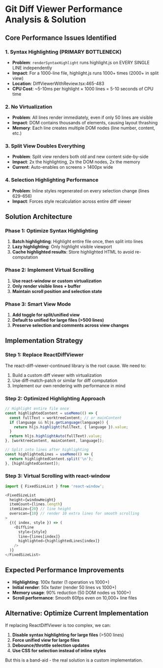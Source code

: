 # Git Diff Viewer Performance Analysis & Solution

## Core Performance Issues Identified

### 1. Syntax Highlighting (PRIMARY BOTTLENECK)
- **Problem**: `renderSyntaxHighlight` runs highlight.js on EVERY SINGLE LINE independently
- **Impact**: For a 1000-line file, highlight.js runs 1000+ times (2000+ in split view)
- **Location**: DiffViewerWithReview.tsx:465-483
- **CPU Cost**: ~5-10ms per highlight × 1000 lines = 5-10 seconds of CPU time

### 2. No Virtualization
- **Problem**: All lines render immediately, even if only 50 lines are visible
- **Impact**: DOM contains thousands of elements, causing layout thrashing
- **Memory**: Each line creates multiple DOM nodes (line number, content, etc.)

### 3. Split View Doubles Everything
- **Problem**: Split view renders both old and new content side-by-side
- **Impact**: 2x the highlighting, 2x the DOM nodes, 2x the memory
- **Current**: Auto-enables on screens > 1400px wide

### 4. Selection Highlighting Performance
- **Problem**: Inline styles regenerated on every selection change (lines 629-656)
- **Impact**: Forces style recalculation across entire diff viewer

## Solution Architecture

### Phase 1: Optimize Syntax Highlighting
1. **Batch highlighting**: Highlight entire file once, then split into lines
2. **Lazy highlighting**: Only highlight visible viewport
3. **Cache highlighted results**: Store highlighted HTML to avoid re-computation

### Phase 2: Implement Virtual Scrolling
1. **Use react-window or custom virtualization**
2. **Only render visible lines + buffer**
3. **Maintain scroll position and selection state**

### Phase 3: Smart View Mode
1. **Add toggle for split/unified view**
2. **Default to unified for large files (>500 lines)**
3. **Preserve selection and comments across view changes**

## Implementation Strategy

### Step 1: Replace ReactDiffViewer
The react-diff-viewer-continued library is the root cause. We need to:
1. Build a custom diff viewer with virtualization
2. Use diff-match-patch or similar for diff computation
3. Implement our own rendering with performance in mind

### Step 2: Optimized Highlighting Approach
```typescript
// Highlight entire file once
const highlightedContent = useMemo(() => {
  const fullText = worktreeContent; // or mainContent
  if (language && hljs.getLanguage(language)) {
    return hljs.highlight(fullText, { language }).value;
  }
  return hljs.highlightAuto(fullText).value;
}, [worktreeContent, mainContent, language]);

// Split into lines after highlighting
const highlightedLines = useMemo(() => {
  return highlightedContent.split('\n');
}, [highlightedContent]);
```

### Step 3: Virtual Scrolling with react-window
```typescript
import { FixedSizeList } from 'react-window';

<FixedSizeList
  height={windowHeight}
  itemCount={lines.length}
  itemSize={20} // line height
  overscan={10} // render 10 extra lines for smooth scrolling
>
  {({ index, style }) => (
    <DiffLine 
      style={style}
      line={lines[index]}
      highlighted={highlightedLines[index]}
    />
  )}
</FixedSizeList>
```

## Expected Performance Improvements
- **Highlighting**: 100x faster (1 operation vs 1000+)
- **Initial render**: 50x faster (render 50 lines vs 1000+)
- **Memory usage**: 90% reduction (50 DOM nodes vs 1000+)
- **Scroll performance**: Smooth 60fps even on 10,000+ line files

## Alternative: Optimize Current Implementation
If replacing ReactDiffViewer is too complex, we can:
1. **Disable syntax highlighting for large files** (>500 lines)
2. **Force unified view for large files**
3. **Debounce/throttle selection updates**
4. **Use CSS for selection instead of inline styles**

But this is a band-aid - the real solution is a custom implementation.